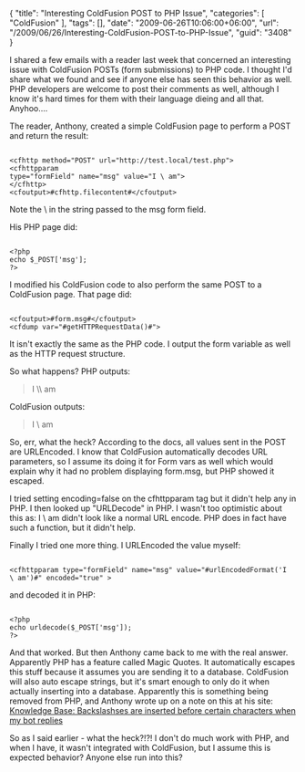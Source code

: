 {
	"title": "Interesting ColdFusion POST to PHP Issue",
	"categories": [
		"ColdFusion"
	],
	"tags": [],
	"date": "2009-06-26T10:06:00+06:00",
	"url": "/2009/06/26/Interesting-ColdFusion-POST-to-PHP-Issue",
	"guid": "3408"
}

I shared a few emails with a reader last week that concerned an interesting issue with ColdFusion POSTs (form submissions) to PHP code. I thought I'd share what we found and see if anyone else has seen this behavior as well. PHP developers are welcome to post their comments as well, although I know it's hard times for them with their language dieing and all that. Anyhoo....


The reader, Anthony, created a simple ColdFusion page to perform a POST and return the result:
<!--more-->
<code>
&lt;cfhttp method="POST" url="http://test.local/test.php"&gt;
&lt;cfhttpparam
type="formField" name="msg" value="I \ am"&gt;
&lt;/cfhttp&gt;
&lt;cfoutput&gt;#cfhttp.filecontent#&lt;/cfoutput&gt;
</code>

Note the \ in the string passed to the msg form field.

His PHP page did:

<code>
&lt;?php
echo $_POST['msg'];
?&gt;
</code>

I modified his ColdFusion code to also perform the same POST to a ColdFusion page. That page did:

<code>
&lt;cfoutput&gt;#form.msg#&lt;/cfoutput&gt;
&lt;cfdump var="#getHTTPRequestData()#"&gt;</code>

It isn't exactly the same as the PHP code. I output the form variable as well as the HTTP request structure.

So what happens? PHP outputs:

<blockquote><p>
I \\ am
</p></blockquote>

ColdFusion outputs:

<blockquote><p>
I \ am
</p></blockquote>

So, err, what the heck? According to the docs, all values sent in the POST are URLEncoded. I know that ColdFusion automatically decodes URL parameters, so I assume its doing it for Form vars as well which would explain why it had no problem displaying form.msg, but PHP showed it escaped. 

I tried setting encoding=false on the cfhttpparam tag but it didn't help any in PHP. I then looked up "URLDecode" in PHP. I wasn't too optimistic about this as: I \\ am didn't look like a normal URL encode. PHP does in fact have such a function, but it didn't help.

Finally I tried one more thing. I URLEncoded the value myself:

<code>
&lt;cfhttpparam type="formField" name="msg" value="#urlEncodedFormat('I
\ am')#" encoded="true" &gt;
</code>

and decoded it in PHP:

<code>
&lt;?php
echo urldecode($_POST['msg']);
?&gt;
</code>

And that worked. But then Anthony came back to me with the real answer. Apparently PHP has a feature called Magic Quotes. It automatically escapes this stuff because it assumes you are sending it to a database. ColdFusion will also auto escape strings, but it's smart enough to only do it when actually inserting into a database. Apparently this is something being removed from PHP, and Anthony wrote up on a note on this at his site: <a href="http://imified.tenderapp.com/faqs/building-imified-bots/backslashses-are-inserted-before-certain-characters-when-my-bot-replies">Knowledge Base: Backslashses are inserted before certain characters when my bot replies</a>

So as I said earlier - what the heck?!?! I don't do much work with PHP, and when I have, it wasn't integrated with ColdFusion, but I assume this is expected behavior? Anyone else run into this?